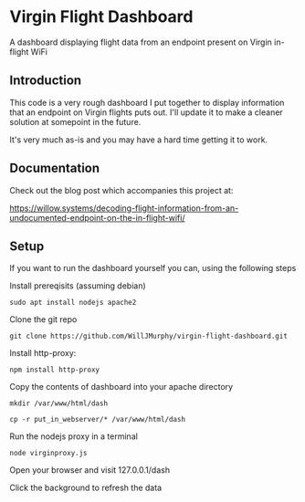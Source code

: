 # Virgin Flight Dashboard 

A dashboard displaying flight data from an endpoint present on Virgin in-flight WiFi

## Introduction

This code is a very rough dashboard I put together to display information that an endpoint on Virgin flights puts out. I'll update it to make a cleaner solution at somepoint in the future.

It's very much as-is and you may have a hard time getting it to work.

## Documentation

Check out the blog post which accompanies this project at:

https://willow.systems/decoding-flight-information-from-an-undocumented-endpoint-on-the-in-flight-wifi/

## Setup

If you want to run the dashboard yourself you can, using the following steps

Install prereqisits (assuming debian)

    sudo apt install nodejs apache2

Clone the git repo

    git clone https://github.com/WillJMurphy/virgin-flight-dashboard.git

Install http-proxy:

    npm install http-proxy

Copy the contents of dashboard into your apache directory

    mkdir /var/www/html/dash

    cp -r put_in_webserver/* /var/www/html/dash

Run the nodejs proxy in a terminal

    node virginproxy.js


Open your browser and visit 127.0.0.1/dash

Click the background to refresh the data

    

    


